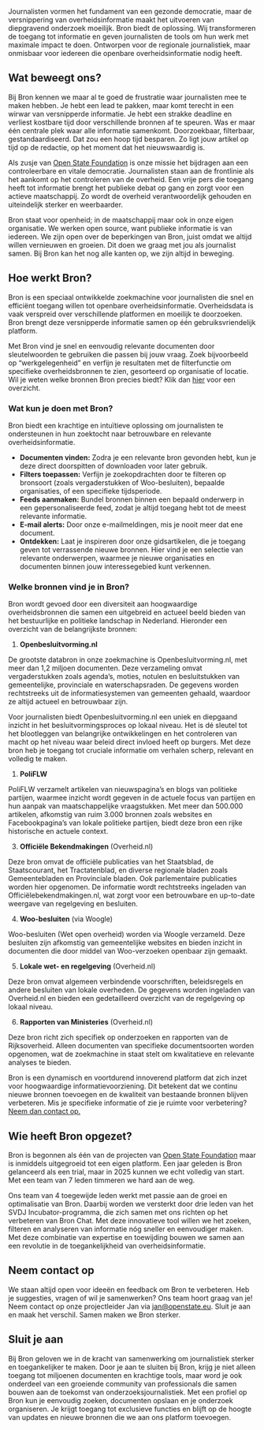 Journalisten vormen het fundament van een gezonde democratie, maar de versnippering van overheidsinformatie maakt het uitvoeren van diepgravend onderzoek moeilijk. Bron biedt de oplossing. Wij transformeren de toegang tot informatie en geven journalisten de tools om hun werk met maximale impact te doen. Ontworpen voor de regionale journalistiek, maar onmisbaar voor iedereen die openbare overheidsinformatie nodig heeft.

## Wat beweegt ons?

Bij Bron kennen we maar al te goed de frustratie waar journalisten mee te maken hebben. Je hebt een lead te pakken, maar komt terecht in een wirwar van versnipperde informatie. Je hebt een strakke deadline en verliest kostbare tijd door verschillende bronnen af te speuren. Was er maar één centrale plek waar alle informatie samenkomt. Doorzoekbaar, filterbaar, gestandaardiseerd. Dat zou een hoop tijd besparen. Zo ligt jouw artikel op tijd op de redactie, op het moment dat het nieuwswaardig is.

Als zusje van [Open State Foundation](https://openstate.eu/nl) is onze missie het bijdragen aan een controleerbare en vitale democratie. Journalisten staan aan de frontlinie als het aankomt op het controleren van de overheid. Een vrije pers die toegang heeft tot informatie brengt het publieke debat op gang en zorgt voor een actieve maatschappij. Zo wordt de overheid verantwoordelijk gehouden en uiteindelijk sterker en weerbaarder.

Bron staat voor openheid; in de maatschappij maar ook in onze eigen organisatie. We werken open source, want publieke informatie is van iedereen. We zijn open over de beperkingen van Bron, juist omdat we altijd willen vernieuwen en groeien. Dit doen we graag met jou als journalist samen. Bij Bron kan het nog alle kanten op, we zijn altijd in beweging.

## Hoe werkt Bron?

Bron is een speciaal ontwikkelde zoekmachine voor journalisten die snel en efficiënt toegang willen tot openbare overheidsinformatie. Overheidsdata is vaak verspreid over verschillende platformen en moeilijk te doorzoeken. Bron brengt deze versnipperde informatie samen op één gebruiksvriendelijk platform.

Met Bron vind je snel en eenvoudig relevante documenten door sleutelwoorden te gebruiken die passen bij jouw vraag. Zoek bijvoorbeeld op “werkgelegenheid” en verfijn je resultaten met de filterfunctie om specifieke overheidsbronnen te zien, gesorteerd op organisatie of locatie. Wil je weten welke bronnen Bron precies biedt? Klik dan [hier](#heading-welke-bronnen-vind-je-in-bron) voor een overzicht.

### Wat kun je doen met Bron?

Bron biedt een krachtige en intuïtieve oplossing om journalisten te ondersteunen in hun zoektocht naar betrouwbare en relevante overheidsinformatie.

- **Documenten vinden:** Zodra je een relevante bron gevonden hebt, kun je deze direct doorspitten of downloaden voor later gebruik.
- **Filters toepassen:** Verfijn je zoekopdrachten door te filteren op bronsoort (zoals vergaderstukken of Woo-besluiten), bepaalde organisaties, of een specifieke tijdsperiode.
- **Feeds aanmaken:** Bundel bronnen binnen een bepaald onderwerp in een gepersonaliseerde feed, zodat je altijd toegang hebt tot de meest relevante informatie.
- **E-mail alerts:** Door onze e-mailmeldingen, mis je nooit meer dat ene document.
- **Ontdekken:** Laat je inspireren door onze gidsartikelen, die je toegang geven tot verrassende nieuwe bronnen. Hier vind je een selectie van relevante onderwerpen, waarmee je nieuwe organisaties en documenten binnen jouw interessegebied kunt verkennen.

### Welke bronnen vind je in Bron?

Bron wordt gevoed door een diversiteit aan hoogwaardige overheidsbronnen die samen een uitgebreid en actueel beeld bieden van het bestuurlijke en politieke landschap in Nederland. Hieronder een overzicht van de belangrijkste bronnen:

1. **Openbesluitvorming.nl**

De grootste databron in onze zoekmachine is Openbesluitvorming.nl, met meer dan 1,2 miljoen documenten. Deze verzameling omvat vergaderstukken zoals agenda’s, moties, notulen en besluitstukken van gemeentelijke, provinciale en waterschapsraden. De gegevens worden rechtstreeks uit de informatiesystemen van gemeenten gehaald, waardoor ze altijd actueel en betrouwbaar zijn.

Voor journalisten biedt Openbesluitvorming.nl een uniek en diepgaand inzicht in het besluitvormingsproces op lokaal niveau. Het is dé sleutel tot het blootleggen van belangrijke ontwikkelingen en het controleren van macht op het niveau waar beleid direct invloed heeft op burgers. Met deze bron heb je toegang tot cruciale informatie om verhalen scherp, relevant en volledig te maken.

1. **PoliFLW**

PoliFLW verzamelt artikelen van nieuwspagina’s en blogs van politieke partijen, waarmee inzicht wordt gegeven in de actuele focus van partijen en hun aanpak van maatschappelijke vraagstukken. Met meer dan 500.000 artikelen, afkomstig van ruim 3.000 bronnen zoals websites en Facebookpagina’s van lokale politieke partijen, biedt deze bron een rijke historische en actuele context.

3. **Officiële Bekendmakingen** (Overheid.nl)

Deze bron omvat de officiële publicaties van het Staatsblad, de Staatscourant, het Tractatenblad, en diverse regionale bladen zoals Gemeentebladen en Provinciale bladen. Ook parlementaire publicaties worden hier opgenomen. De informatie wordt rechtstreeks ingeladen van Officiëlebekendmakingen.nl, wat zorgt voor een betrouwbare en up-to-date weergave van regelgeving en besluiten.

4. **Woo-besluiten** (via Woogle)

Woo-besluiten (Wet open overheid) worden via Woogle verzameld. Deze besluiten zijn afkomstig van gemeentelijke websites en bieden inzicht in documenten die door middel van Woo-verzoeken openbaar zijn gemaakt.

5. **Lokale wet- en regelgeving** (Overheid.nl)

Deze bron omvat algemeen verbindende voorschriften, beleidsregels en andere besluiten van lokale overheden. De gegevens worden ingeladen van Overheid.nl en bieden een gedetailleerd overzicht van de regelgeving op lokaal niveau.

6. **Rapporten van Ministeries** (Overheid.nl)

Deze bron richt zich specifiek op onderzoeken en rapporten van de Rijksoverheid. Alleen documenten van specifieke documentsoorten worden opgenomen, wat de zoekmachine in staat stelt om kwalitatieve en relevante analyses te bieden.

Bron is een dynamisch en voortdurend innoverend platform dat zich inzet voor hoogwaardige informatievoorziening. Dit betekent dat we continu nieuwe bronnen toevoegen en de kwaliteit van bestaande bronnen blijven verbeteren. Mis je specifieke informatie of zie je ruimte voor verbetering? [Neem dan contact op.](#heading-contact)


## Wie heeft Bron opgezet?

Bron is begonnen als één van de projecten van [Open State Foundation](https://openstate.eu/nl) maar is inmiddels uitgegroeid tot een eigen platform. Een jaar geleden is Bron gelanceerd als een trial, maar in 2025 kunnen we echt volledig van start. Met een team van 7 leden timmeren we hard aan de weg.

Ons team van 4 toegewijde leden werkt met passie aan de groei en optimalisatie van Bron. Daarbij worden we versterkt door drie leden van het SVDJ Incubator-programma, die zich samen met ons richten op het verbeteren van Bron Chat. Met deze innovatieve tool willen we het zoeken, filteren en analyseren van informatie nóg sneller en eenvoudiger maken.
Met deze combinatie van expertise en toewijding bouwen we samen aan een revolutie in de toegankelijkheid van overheidsinformatie.

## Neem contact op

We staan altijd open voor ideeën en feedback om Bron te verbeteren. Heb je suggesties, vragen of wil je samenwerken? Ons team hoort graag van je! Neem contact op onze projectleider Jan via jan@openstate.eu.
Sluit je aan en maak het verschil. Samen maken we Bron sterker.


## Sluit je aan

Bij Bron geloven we in de kracht van samenwerking om journalistiek sterker en toegankelijker te maken. Door je aan te sluiten bij Bron, krijg je niet alleen toegang tot miljoenen documenten en krachtige tools, maar word je ook onderdeel van een groeiende community van professionals die samen bouwen aan de toekomst van onderzoeksjournalistiek. Met een profiel op Bron kun je eenvoudig zoeken, documenten opslaan en je onderzoek organiseren. Je krijgt toegang tot exclusieve functies en blijft op de hoogte van updates en nieuwe bronnen die we aan ons platform toevoegen.



